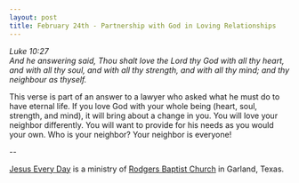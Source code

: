 ```yaml
---
layout: post
title: February 24th - Partnership with God in Loving Relationships
---
```


_Luke 10:27  
And he answering said, Thou shalt love the Lord thy God with all thy
heart, and with all thy soul, and with all thy strength, and with all
thy mind; and thy neighbour as thyself._

This verse is part of an answer to a lawyer who asked what he must
do to have eternal life. If you love God with your whole being
(heart, soul, strength, and mind), it will bring about a change in
you. You will love your neighbor differently. You will want to
provide for his needs as you would your own. Who is your neighbor?
Your neighbor is everyone!

 --

<a href=http://jesuseveryday.net>Jesus Every Day</a> is a ministry of <a href=http://rodgersbaptist.net>Rodgers Baptist Church</a> in Garland, Texas.
